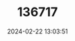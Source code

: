 ---
title: "136717"
category: "Sapajus nigritus"
draft: false
date: 2024-02-22 13:03:51
languages:
  English: ["Black-capped capuchin", "Black Capuchin", "Black-horned Capuchin"]
  Tupi languages: ["Caitaia", "Sai"]
  Spanish; Castilian: ["Capuchino", "Mono-capuchino"]
  Portuguese: ["Macaco-prego", "Macaco-prego-preto"]
  French: ["Sajou", "Sapajou"]
  German: ["Schwarzer Kapuzineraffe"]
  Italian: ["Scimmie cappucine"]
---